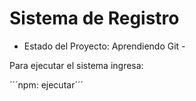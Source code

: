 <h1>Sistema de Registro</h1>

- Estado del Proyecto: Aprendiendo Git -

Para ejecutar el sistema ingresa:

´´´npm: ejecutar´´´
